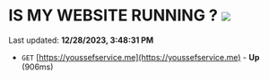 # IS MY WEBSITE RUNNING ? [![](https://img.shields.io/static/v1?label=Sponsor&message=%E2%9D%A4&logo=GitHub&color=%23fe8e86)](https://github.com/sponsors/<username>)

Last updated: **12/28/2023, 3:48:31 PM**

- `GET` [https://youssefservice.me](https://youssefservice.me) - **Up** (906ms)
